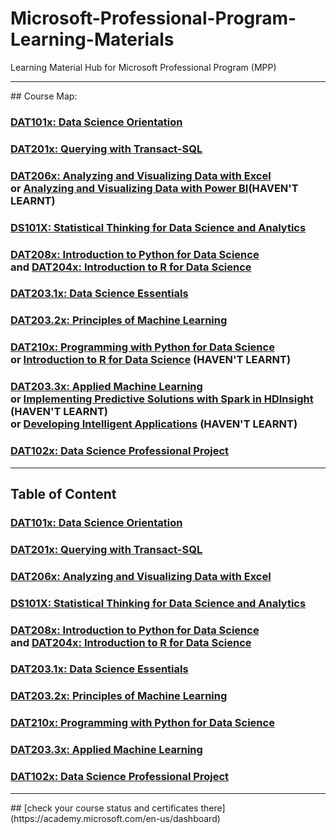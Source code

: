 # Microsoft-Professional-Program-Learning-Materials
Learning Material Hub for Microsoft Professional Program (MPP)

<hr/>
## Course Map:

### [DAT101x: Data Science Orientation](https://courses.edx.org/courses/course-v1:Microsoft+DAT101x+5T2016/info)
### [DAT201x: Querying with Transact-SQL](https://courses.edx.org/courses/course-v1:Microsoft+DAT201x+6T2016/info)
### [DAT206x: Analyzing and Visualizing Data with Excel](https://courses.edx.org/courses/course-v1:Microsoft+DAT206x+6T2016/info)<br/>or [Analyzing and Visualizing Data with Power BI](https://www.edx.org/course/analyzing-visualizing-data-power-bi-microsoft-dat207x-4)(HAVEN'T LEARNT)
### [DS101X: Statistical Thinking for Data Science and Analytics](https://courses.edx.org/courses/course-v1:ColumbiaX+DS101X+1T2016/info)
### [DAT208x: Introduction to Python for Data Science](https://courses.edx.org/courses/course-v1:Microsoft+DAT208x+5T2016/info) <br/>and [DAT204x: Introduction to R for Data Science](https://courses.edx.org/courses/course-v1:Microsoft+DAT204x+6T2016/info)
### [DAT203.1x: Data Science Essentials](https://courses.edx.org/courses/course-v1:Microsoft+DAT203.1x+6T2016/info)
### [DAT203.2x: Principles of Machine Learning](https://courses.edx.org/courses/course-v1:Microsoft+DAT203.2x+6T2016/info)
### [DAT210x: Programming with Python for Data Science](https://courses.edx.org/courses/course-v1:Microsoft+DAT210x+6T2016/info) <br/>or [Introduction to R for Data Science](https://www.edx.org/course/introduction-r-data-science-microsoft-dat204x-3) (HAVEN'T LEARNT)
### [DAT203.3x: Applied Machine Learning](https://courses.edx.org/courses/course-v1:Microsoft+DAT203.3x+1T2017/info) <br/>or [Implementing Predictive Solutions with Spark in HDInsight](https://www.edx.org/course/implementing-predictive-solutions-spark-microsoft-dat202-3x-2) (HAVEN'T LEARNT) <br/>or [Developing Intelligent Applications](https://www.edx.org/course/developing-intelligent-apps-bots-microsoft-dat211x) (HAVEN'T LEARNT) 
### [DAT102x: Data Science Professional Project](https://courses.edx.org/courses/course-v1:Microsoft+DAT102x+1T2017/info)

<hr/>

## Table of Content

### [DAT101x: Data Science Orientation](https://github.com/yang0339/Microsoft-Professional-Program-Learning-Materials/blob/master/DAT101x%20Data%20Science%20Orientation.md)
### [DAT201x: Querying with Transact-SQL](https://github.com/yang0339/Microsoft-Professional-Program-Learning-Materials/blob/master/DAT201x%20Querying%20with%20Transact-SQL.md)
### [DAT206x: Analyzing and Visualizing Data with Excel](https://github.com/yang0339/Microsoft-Professional-Program-Learning-Materials/blob/master/DAT206x%20Analyzing%20and%20Visualizing%20Data%20with%20Excel.md)
### [DS101X: Statistical Thinking for Data Science and Analytics](https://github.com/yang0339/Microsoft-Professional-Program-Learning-Materials/blob/master/DS101X%20Statistical%20Thinking%20for%20Data%20Science%20and%20Analytics.md)
### [DAT208x: Introduction to Python for Data Science](https://github.com/yang0339/Microsoft-Professional-Program-Learning-Materials/blob/master/DAT208x%20Introduction%20to%20Python%20for%20Data%20Science.md) <br/>and [DAT204x: Introduction to R for Data Science](https://github.com/yang0339/Microsoft-Professional-Program-Learning-Materials/blob/master/DAT204x%20Introduction%20to%20R%20for%20Data%20Science.md)
### [DAT203.1x: Data Science Essentials](https://github.com/yang0339/Microsoft-Professional-Program-Learning-Materials/blob/master/DAT203.1x%20Data%20Science%20Essentials.md)
### [DAT203.2x: Principles of Machine Learning](https://github.com/yang0339/Microsoft-Professional-Program-Learning-Materials/blob/master/DAT203.2x%20Principles%20of%20Machine%20Learning.md)
### [DAT210x: Programming with Python for Data Science](https://github.com/yang0339/Microsoft-Professional-Program-Learning-Materials/blob/master/DAT210x%20Programming%20with%20Python%20for%20Data%20Science.md)
### [DAT203.3x: Applied Machine Learning]()
### [DAT102x: Data Science Professional Project]()



<hr/>
## [check your course status and certificates there](https://academy.microsoft.com/en-us/dashboard)
